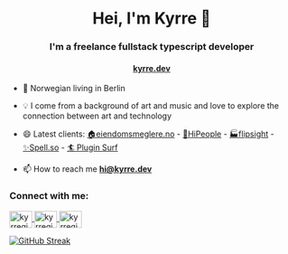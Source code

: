 <h1 align="center">Hei, I'm Kyrre 👋 </h1>
<h3 align="center">I'm a freelance fullstack typescript developer </h3>
<h4 align="center"><a href="https://www.kyrre.dev">kyrre.dev</a></h3>

- 📍 Norwegian living in Berlin

- 💡 I come from a background of art and music and love to explore the connection between art and technology

- 😄 Latest clients: [🏠eiendomsmeglere.no](https://www.eiendomsmeglere.no) - [👋HiPeople](https://www.hipeople.io/) - [🏭flipsight](https://flipsight.de) - [✨Spell.so](https://www.spell.so) - [🏄 Plugin Surf](https://www.plugin.surf)

- 📫 How to reach me **[hi@kyrre.dev](mailto:hi@kyrre.dev)**

<h3 align="left">Connect with me:</h3>
<p align="left">
  <a href="https://instagram.com/kyrregjerstad" target="blank">
    <img align="center" src="https://raw.githubusercontent.com/rahuldkjain/github-profile-readme-generator/master/src/images/icons/Social/instagram.svg" alt="kyrregjerstad" height="30" width="40" />
  </a>
  <a href="https://twitter.com/kyrregjerstad" target="blank">
    <img align="center" src="https://raw.githubusercontent.com/rahuldkjain/github-profile-readme-generator/master/src/images/icons/Social/twitter.svg" alt="kyrregjerstad" height="30" width="40" />
  </a>
  <a href="https://www.linkedin.com/in/kyrre-gjerstad-682279134/" target="blank">
    <img align="center" src="https://raw.githubusercontent.com/rahuldkjain/github-profile-readme-generator/master/src/images/icons/Social/linked-in-alt.svg" alt="kyrregjerstad" height="30" width="40" />
  </a>
</p>

[![GitHub Streak](https://gh-streaks.kyrregjerstad.workers.dev/streak/kyrregjerstad/badge)](https://gh-streaks.kyrregjerstad.workers.dev/)
